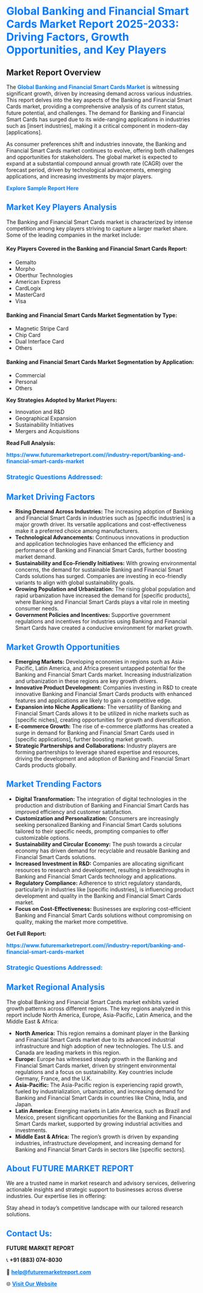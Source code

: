 <h1 style="color: #007BFF;">Global Banking and Financial Smart Cards Market Report 2025-2033: Driving Factors, Growth Opportunities, and Key Players</h1>

<section id="overview">
<h2>Market Report Overview</h2>
<p>The <a href="https://www.futuremarketreport.com//industry-report/banking-and-financial-smart-cards-market" style="color: #007BFF; text-decoration: none;"><strong>Global Banking and Financial Smart Cards Market</strong></a> is witnessing significant growth, driven by increasing demand across various industries. This report delves into the key aspects of the Banking and Financial Smart Cards market, providing a comprehensive analysis of its current status, future potential, and challenges. The demand for Banking and Financial Smart Cards has surged due to its wide-ranging applications in industries such as [insert industries], making it a critical component in modern-day [applications].</p>
<p>As consumer preferences shift and industries innovate, the Banking and Financial Smart Cards market continues to evolve, offering both challenges and opportunities for stakeholders. The global market is expected to expand at a substantial compound annual growth rate (CAGR) over the forecast period, driven by technological advancements, emerging applications, and increasing investments by major players.</p>
</section>

<section id="overview">
<p><a href="https://www.futuremarketreport.com//request-sample/reportId=63991" style="color: #007BFF; text-decoration: none;"><strong>Explore Sample Report Here</strong></a></p>
</section>

<section id="key-players">
<h2 style="color: #007BFF;">Market Key Players Analysis</h2>
<p>The Banking and Financial Smart Cards market is characterized by intense competition among key players striving to capture a larger market share. Some of the leading companies in the market include:</p>
<h4>Key Players Covered in the Banking and Financial Smart Cards Report:</h4>
<ul><li>Gemalto</li><li>Morpho</li><li>Oberthur Technologies</li><li>American Express</li><li>CardLogix</li><li>MasterCard</li><li>Visa</li></ul>
<h4>Banking and Financial Smart Cards Market Segmentation by Type:</h4>
<ul><li>Magnetic Stripe Card</li><li>Chip Card</li><li>Dual Interface Card</li><li>Others</li></ul>

<h4>Banking and Financial Smart Cards Market Segmentation by Application:</h4>
<ul><li>Commercial</li><li>Personal</li><li>Others</li></ul>
<p><strong>Key Strategies Adopted by Market Players:</strong></p>
<ul>
<li>Innovation and R&D</li>
<li>Geographical Expansion</li>
<li>Sustainability Initiatives</li>
<li>Mergers and Acquisitions</li>
</ul>
</section>

<section>
<p><strong>Read Full Analysis: </strong></p><a href="https://www.futuremarketreport.com//industry-report/banking-and-financial-smart-cards-market" style="color: #007BFF; text-decoration: none;"><strong>https://www.futuremarketreport.com//industry-report/banking-and-financial-smart-cards-market</strong></a>
<h3 style="color: #007BFF;">Strategic Questions Addressed:</h3>
</section>

<section id="driving-factors">
<h2 style="color: #007BFF;">Market Driving Factors</h2>
<ul>
<li><strong>Rising Demand Across Industries:</strong> The increasing adoption of Banking and Financial Smart Cards in industries such as [specific industries] is a major growth driver. Its versatile applications and cost-effectiveness make it a preferred choice among manufacturers.</li>
<li><strong>Technological Advancements:</strong> Continuous innovations in production and application technologies have enhanced the efficiency and performance of Banking and Financial Smart Cards, further boosting market demand.</li>
<li><strong>Sustainability and Eco-Friendly Initiatives:</strong> With growing environmental concerns, the demand for sustainable Banking and Financial Smart Cards solutions has surged. Companies are investing in eco-friendly variants to align with global sustainability goals.</li>
<li><strong>Growing Population and Urbanization:</strong> The rising global population and rapid urbanization have increased the demand for [specific products], where Banking and Financial Smart Cards plays a vital role in meeting consumer needs.</li>
<li><strong>Government Policies and Incentives:</strong> Supportive government regulations and incentives for industries using Banking and Financial Smart Cards have created a conducive environment for market growth.</li>
</ul>
</section>

<section id="growth-opportunities">
<h2 style="color: #007BFF;">Market Growth Opportunities</h2>
<ul>
<li><strong>Emerging Markets:</strong> Developing economies in regions such as Asia-Pacific, Latin America, and Africa present untapped potential for the Banking and Financial Smart Cards market. Increasing industrialization and urbanization in these regions are key growth drivers.</li>
<li><strong>Innovative Product Development:</strong> Companies investing in R&D to create innovative Banking and Financial Smart Cards products with enhanced features and applications are likely to gain a competitive edge.</li>
<li><strong>Expansion into Niche Applications:</strong> The versatility of Banking and Financial Smart Cards allows it to be utilized in niche markets such as [specific niches], creating opportunities for growth and diversification.</li>
<li><strong>E-commerce Growth:</strong> The rise of e-commerce platforms has created a surge in demand for Banking and Financial Smart Cards used in [specific applications], further boosting market growth.</li>
<li><strong>Strategic Partnerships and Collaborations:</strong> Industry players are forming partnerships to leverage shared expertise and resources, driving the development and adoption of Banking and Financial Smart Cards products globally.</li>
</ul>
</section>

<section id="trending-factors">
<h2 style="color: #007BFF;">Market Trending Factors</h2>
<ul>
<li><strong>Digital Transformation:</strong> The integration of digital technologies in the production and distribution of Banking and Financial Smart Cards has improved efficiency and customer satisfaction.</li>
<li><strong>Customization and Personalization:</strong> Consumers are increasingly seeking personalized Banking and Financial Smart Cards solutions tailored to their specific needs, prompting companies to offer customizable options.</li>
<li><strong>Sustainability and Circular Economy:</strong> The push towards a circular economy has driven demand for recyclable and reusable Banking and Financial Smart Cards solutions.</li>
<li><strong>Increased Investment in R&D:</strong> Companies are allocating significant resources to research and development, resulting in breakthroughs in Banking and Financial Smart Cards technology and applications.</li>
<li><strong>Regulatory Compliance:</strong> Adherence to strict regulatory standards, particularly in industries like [specific industries], is influencing product development and quality in the Banking and Financial Smart Cards market.</li>
<li><strong>Focus on Cost-Effectiveness:</strong> Businesses are exploring cost-efficient Banking and Financial Smart Cards solutions without compromising on quality, making the market more competitive.</li>
</ul>
</section>

<section>
<p><strong>Get Full Report: </strong></p><a href="https://www.futuremarketreport.com//industry-report/banking-and-financial-smart-cards-market" style="color: #007BFF; text-decoration: none;"><strong>https://www.futuremarketreport.com//industry-report/banking-and-financial-smart-cards-market</strong></a>
<h3 style="color: #007BFF;">Strategic Questions Addressed:</h3>
</section>


<section id="regional-analysis">
<h2 style="color: #007BFF;">Market Regional Analysis</h2>
<p>The global Banking and Financial Smart Cards market exhibits varied growth patterns across different regions. The key regions analyzed in this report include North America, Europe, Asia-Pacific, Latin America, and the Middle East & Africa:</p>
<ul>
<li><strong>North America:</strong> This region remains a dominant player in the Banking and Financial Smart Cards market due to its advanced industrial infrastructure and high adoption of new technologies. The U.S. and Canada are leading markets in this region.</li>
<li><strong>Europe:</strong> Europe has witnessed steady growth in the Banking and Financial Smart Cards market, driven by stringent environmental regulations and a focus on sustainability. Key countries include Germany, France, and the U.K.</li>
<li><strong>Asia-Pacific:</strong> The Asia-Pacific region is experiencing rapid growth, fueled by industrialization, urbanization, and increasing demand for Banking and Financial Smart Cards in countries like China, India, and Japan.</li>
<li><strong>Latin America:</strong> Emerging markets in Latin America, such as Brazil and Mexico, present significant opportunities for the Banking and Financial Smart Cards market, supported by growing industrial activities and investments.</li>
<li><strong>Middle East & Africa:</strong> The region’s growth is driven by expanding industries, infrastructure development, and increasing demand for Banking and Financial Smart Cards in sectors like [specific sectors].</li>
</ul>
</section>

<footer>
<h2 style="color: #007BFF;">About FUTURE MARKET REPORT</h2>
<p>We are a trusted name in market research and advisory services, delivering actionable insights and strategic support to businesses across diverse industries. Our expertise lies in offering:</p>

<p>Stay ahead in today’s competitive landscape with our tailored research solutions.</p>

<h2 style="color: #007BFF;">Contact Us:</h2>
<p><strong>FUTURE MARKET REPORT</strong></p>
<p>📞 <strong>+91 (883) 074-8030</strong></p>
<p>📧 <strong><a href="mailto:help@futuremarketreport.com" style="color: #007BFF;">help@futuremarketreport.com</a></strong></p>
<p>🌐 <strong><a href="https://www.futuremarketreport.com/" style="color: #007BFF;">Visit Our Website</a></strong></p>
</footer>